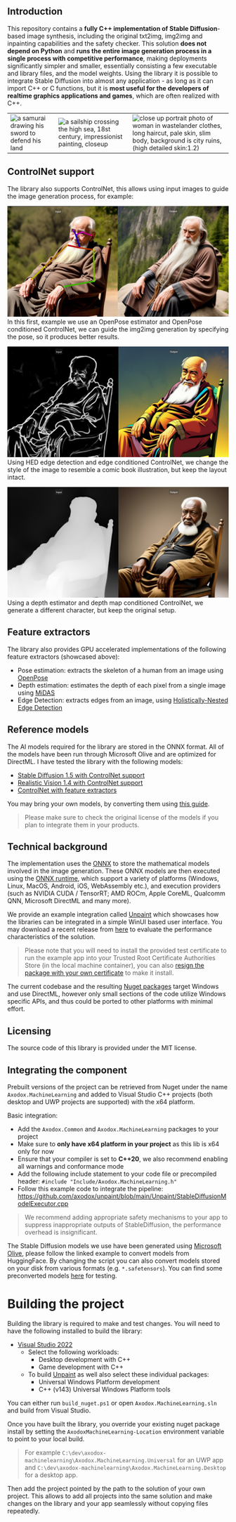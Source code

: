 ## Introduction

This repository contains a **fully C++ implementation of Stable Diffusion**-based image synthesis, including the original txt2img, img2img and inpainting capabilities and the safety checker. This solution **does not depend on Python** and **runs the entire image generation process in a single process with competitive performance**, making deployments significantly simpler and smaller, essentially consisting a few executable and library files, and the model weights. Using the library it is possible to integrate Stable Diffusion into almost any application - as long as it can import C++ or C functions, but it is **most useful for the developers of realtime graphics applications and games**, which are often realized with C++.

<table style="margin: 0px auto;">
  <tr>
    <td><img src="https://github.com/axodox/unpaint/blob/main/Unpaint/Showcase/2023-06-03%2020-50-21.png?raw=true" alt="a samurai drawing his sword to defend his land" width="256" height="256"></td>
    <td><img src="https://github.com/axodox/unpaint/blob/main/Unpaint/Showcase/2023-06-03%2020-48-40.png?raw=true" alt="a sailship crossing the high sea, 18st century, impressionist painting, closeup" width="256" height="256"></td>
    <td><img src="https://github.com/axodox/unpaint/blob/main/Unpaint/Showcase/2023-06-03%2019-32-26.png?raw=true" alt=" close up portrait photo of woman in wastelander clothes, long haircut, pale skin, slim body, background is city ruins, (high detailed skin:1.2)" width="256" height="256"></td>
  </tr>
</table>

## ControlNet support

The library also supports ControlNet, this allows using input images to guide the image generation process, for example:

![OpenPose based ControlNet](Examples/controlnet.png)
In this first, example we use an OpenPose estimator and OpenPose conditioned ControlNet, we can guide the img2img generation by specifying the pose, so it produces better results.

![HED based ControlNet](Examples/controlnet2.png)
Using HED edge detection and edge conditioned ControlNet, we change the style of the image to resemble a comic book illustration, but keep the layout intact.

![Depth based ControlNet](Examples/controlnet3.png)
Using a depth estimator and depth map conditioned ControlNet, we generate a different character, but keep the original setup.

## Feature extractors

The library also provides GPU accelerated implementations of the following feature extractors (showcased above):
- Pose estimation: extracts the skeleton of a human from an image using [OpenPose](https://arxiv.org/abs/1812.08008)
- Depth estimation: estimates the depth of each pixel from a single image using [MiDAS](https://arxiv.org/abs/1907.01341v3)
- Edge Detection: extracts edges from an image, using [Holistically-Nested Edge Detection](https://arxiv.org/abs/1504.06375)

## Reference models

The AI models required for the library are stored in the ONNX format. All of the models have been run through Microsoft Olive and are optimized for DirectML. I have tested the library with the following models:

- [Stable Diffusion 1.5 with ControlNet support](https://huggingface.co/axodoxian/stable_diffusion_onnx)
- [Realistic Vision 1.4 with ControlNet support](https://huggingface.co/axodoxian/realistic_vision_onnx)
- [ControlNet with feature extractors](https://huggingface.co/axodoxian/controlnet_onnx)

You may bring your own models, by converting them using [this guide](https://github.com/axodox/unpaint/wiki/Model-import).

> Please make sure to check the original license of the models if you plan to integrate them in your products.

## Technical background

The implementation uses the [ONNX](https://onnx.ai/) to store the mathematical models involved in the image generation. These ONNX models are then executed using the [ONNX runtime](https://github.com/microsoft/onnxruntime), which support a variety of platforms (Windows, Linux, MacOS, Android, iOS, WebAssembly etc.), and execution providers (such as NVIDIA CUDA / TensorRT; AMD ROCm, Apple CoreML, Qualcomm QNN, Microsoft DirectML and many more). 

We provide an example integration called [Unpaint](https://github.com/axodox/unpaint) which showcases how the libraries can be integrated in a simple WinUI based user interface. You may download a recent release from [here](https://github.com/axodox/unpaint/releases) to evaluate the performance characteristics of the solution. 

> Please note that you will need to install the provided test certificate to run the example app into your Trusted Root Certificate Authorities Store (in the local machine container), you can also [resign the package with your own certificate](https://learn.microsoft.com/en-us/windows/msix/package/create-certificate-package-signing) to make it install.

The current codebase and the resulting [Nuget packages](https://www.nuget.org/packages/Axodox.MachineLearning) target Windows and use DirectML, however only small sections of the code utilize Windows specific APIs, and thus could be ported to other platforms with minimal effort.

## Licensing

The source code of this library is provided under the MIT license.

## Integrating the component

Prebuilt versions of the project can be retrieved from Nuget under the name `Axodox.MachineLearning` and added to Visual Studio C++ projects (both desktop and UWP projects are supported) with the x64 platform.

Basic integration:
- Add the `Axodox.Common` and `Axodox.MachineLearning` packages to your project
- Make sure to **only have x64 platform in your project** as this lib is x64 only for now
- Ensure that your compiler is set to **C++20**, we also recommend enabling all warnings and conformance mode
- Add the following include statement to your code file or precompiled header: `#include "Include/Axodox.MachineLearning.h"`
- Follow this example code to integrate the pipeline: https://github.com/axodox/unpaint/blob/main/Unpaint/StableDiffusionModelExecutor.cpp

> We recommend adding appropriate safety mechanisms to your app to suppress inappropriate outputs of StableDiffusion, the performance overhead is insignificant.

The Stable Diffusion models we use have been generated using [Microsoft Olive](https://github.com/microsoft/Olive/tree/main/examples/directml/stable_diffusion), please follow the linked example to convert models from HuggingFace. By changing the script you can also convert models stored on your disk from various formats (e.g. `*.safetensors`). You can find some preconverted models [here](https://huggingface.co/models?other=unpaint,stable_diffusion_model) for testing.

# Building the project

Building the library is required to make and test changes. You will need to have the following installed to build the library:

- [Visual Studio 2022](https://visualstudio.microsoft.com/downloads/)
  - Select the following workloads:
    - Desktop development with C++    
    - Game development with C++
  - To build [Unpaint](https://github.com/axodox/unpaint) as well also select these individual packages:
    - Universal Windows Platform development
    - C++ (v143) Universal Windows Platform tools

You can either run `build_nuget.ps1` or open `Axodox.MachineLearning.sln` and build from Visual Studio.

Once you have built the library, you override your existing nuget package install by setting the `AxodoxMachineLearning-Location` environment variable to point to your local build. 

> For example `C:\dev\axodox-machinelearning\Axodox.MachineLearning.Universal` for an UWP app and `C:\dev\axodox-machinelearning\Axodox.MachineLearning.Desktop` for a desktop app.

Then add the project pointed by the path to the solution of your own project. This allows to add all projects into the same solution and make changes on the library and your app seamlessly without copying files repeatedly.
